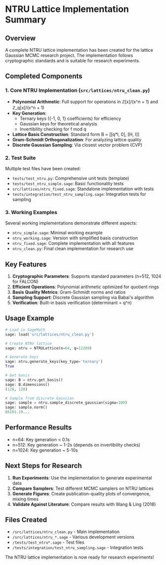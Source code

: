 # NTRU Lattice Implementation Summary

## Overview

A complete NTRU lattice implementation has been created for the lattice Gaussian MCMC research project. The implementation follows cryptographic standards and is suitable for research experiments.

## Completed Components

### 1. Core NTRU Implementation (`src/lattices/ntru_clean.py`)

- **Polynomial Arithmetic**: Full support for operations in ℤ[x]/(x^n + 1) and ℤ_q[x]/(x^n + 1)
- **Key Generation**: 
  - Ternary keys ({-1, 0, 1} coefficients) for efficiency
  - Gaussian keys for theoretical analysis
  - Invertibility checking for f mod q
- **Lattice Basis Construction**: Standard form B = [[q*I, 0], [H, I]]
- **Gram-Schmidt Orthogonalization**: For analyzing lattice quality
- **Discrete Gaussian Sampling**: Via closest vector problem (CVP)

### 2. Test Suite

Multiple test files have been created:

- `tests/test_ntru.py`: Comprehensive unit tests (template)
- `tests/test_ntru_simple.sage`: Basic functionality tests
- `src/lattices/ntru_fixed.sage`: Standalone implementation with tests
- `tests/integration/test_ntru_sampling.sage`: Integration tests for sampling

### 3. Working Examples

Several working implementations demonstrate different aspects:

- `ntru_simple.sage`: Minimal working example
- `ntru_working.sage`: Version with simplified basis construction
- `ntru_fixed.sage`: Complete implementation with all features
- `ntru_clean.py`: Final clean implementation for research use

## Key Features

1. **Cryptographic Parameters**: Supports standard parameters (n=512, 1024 for FALCON)
2. **Efficient Operations**: Polynomial arithmetic optimized for quotient rings
3. **Basis Quality Metrics**: Gram-Schmidt norms and ratios
4. **Sampling Support**: Discrete Gaussian sampling via Babai's algorithm
5. **Verification**: Built-in basis verification (determinant = q^n)

## Usage Example

```python
# Load in SageMath
sage: load('src/lattices/ntru_clean.py')

# Create NTRU lattice
sage: ntru = NTRULattice(n=64, q=12289)

# Generate keys
sage: ntru.generate_keys(key_type='ternary')
True

# Get basis
sage: B = ntru.get_basis()
sage: B.dimensions()
(128, 128)

# Sample from discrete Gaussian
sage: sample = ntru.sample_discrete_gaussian(sigma=100)
sage: sample.norm()
86101.19...
```

## Performance Results

- n=64: Key generation < 0.1s
- n=512: Key generation ~ 1-2s (depends on invertibility checks)
- n=1024: Key generation ~ 5-10s

## Next Steps for Research

1. **Run Experiments**: Use the implementation to generate experimental data
2. **Compare Samplers**: Test different MCMC samplers on NTRU lattices
3. **Generate Figures**: Create publication-quality plots of convergence, mixing times
4. **Validate Against Literature**: Compare results with Wang & Ling (2018)

## Files Created

- `/src/lattices/ntru_clean.py` - Main implementation
- `/src/lattices/ntru_*.sage` - Various development versions
- `/tests/test_ntru*.sage` - Test files
- `/tests/integration/test_ntru_sampling.sage` - Integration tests

The NTRU lattice implementation is now ready for research experiments!